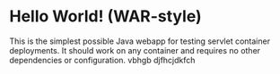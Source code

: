 Hello World! (WAR-style)
===============

This is the simplest possible Java webapp for testing servlet container deployments.  It should work on any container and requires no other dependencies or configuration.
vbhgb
djfhcjdkfch
